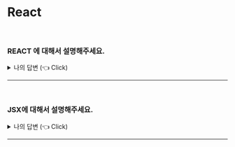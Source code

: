 # React

<br />

### REACT 에 대해서 설명해주세요.

<details>
  <summary>나의 답변 (👈 Click)</summary>

<br />

- 리액트는 자바스크립트를 기반으로 하는 라이브러리 입니다.

- JSX 문법을 사용해서 UI(User Interface)를 쉽게 만들 수 있습니다.

- 리액트 훅을 사용해서 상태 관리와 생명주기 관련해서 재사용성에 좋은 동작을 구현할 수 있습니다.

- 리액트는 직접 DOM을 건드리지않고 가상 돔 기법을 사용해서 상태가 바뀔때 해당 UI를 업데이트합니다.

> 키워드 : 자바스크립트 기반 라이브러리, JSX 문법 사용, 리액트 훅, 가상돔

</details>

---

<br />

### JSX에 대해서 설명해주세요.

<details>
  <summary>나의 답변 (👈 Click)</summary>

<br />

- JSX는 HTML + JS 합친 문법이라고 할 수 있습니다.

- HTML 처럼 보이지만 자바스크립트 함수를 호출합니다.

- 브라우저는 JSX를 이해할 수 없습니다.  
  그래서 컴파일러( 바벨 )를 사용해서 자바스크립트로 변환해서 브라우저가 이해할 수 있게 만들어줘야 합니다.

- JSX 안에서 `div`를 사용하는 것은`React.createElement()`를 호출하는 것과 동일합니다.

</details>

---

<br />
